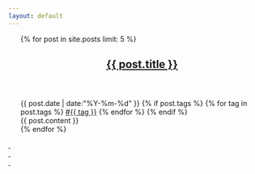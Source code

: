 ```yaml
---
layout: default
---
```


<ul class="posts">
    {% for post in site.posts limit: 5 %}
    <article class="content">
        <header>
          <h2><a href="{{ post.url }}">{{ post.title }}</a></h2>
        </header>
        <section class="meta">
            <span class="time">
              <time datetime="{{ post.date | date:"%Y-%m-%d" }}">{{ post.date | date:"%Y-%m-%d" }}</time>
            </span>
            {% if post.tags %}
            <span class="tags">
              {% for tag in post.tags %}
              <a href="/tags.html#{{ tag }}" title="{{ tag }}">#{{ tag }}</a>
              {% endfor %}
            </span>
            {% endif %}
        </section>
        <section class="post">
            {{ post.content }}
        </section>
    </article>
    {% endfor %}
</ul>
<div class="center">
    <a href="/archive.html" class="circle-wrapper">
    <div class="circle">&nbsp;</div>
    <div class="circle">&nbsp;</div>
    <div class="circle">&nbsp;</div>
    </a>
</div>